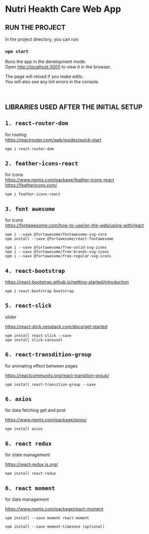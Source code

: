 # Nutri Heakth Care Web App

## RUN THE PROJECT

In the project directory, you can run:

### `npm start`

Runs the app in the development mode.\
Open [http://localhost:3000](http://localhost:3000) to view it in the browser.

The page will reload if you make edits.\
You will also see any lint errors in the console.

<br/>

## LIBRARIES USED AFTER THE INITIAL SETUP

## `1. react-router-dom`

for routing <br/>
https://reactrouter.com/web/guides/quick-start

```
npm i react-router-dom
```

## `2. feather-icons-react`

for icons <br/>
https://www.npmjs.com/package/feather-icons-react <br/>
https://feathericons.com/

```
npm i feather-icons-react
```

## `3. font awesome`

for icons <br/>
https://fontawesome.com/how-to-use/on-the-web/using-with/react

```
npm i --save @fortawesome/fontawesome-svg-core
npm install --save @fortawesome/react-fontawesome

npm i --save @fortawesome/free-solid-svg-icons
npm i --save @fortawesome/free-brands-svg-icons
npm i --save @fortawesome/free-regular-svg-icons
```


## `4. react-bootstrap`

https://react-bootstrap.github.io/getting-started/introduction

```
npm i react-bootstrap bootstrap
```

## `5. react-slick`
slider

https://react-slick.neostack.com/docs/get-started

```
npm install react-slick --save
npm install slick-carousel
```

## `6. react-transdition-group`
for animating effect between pages

https://reactcommunity.org/react-transition-group/

```
npm install react-transition-group --save
```

## `6. axios`
for data fetching get and post

https://www.npmjs.com/package/axios/

```
npm install axios
```

## `6. react redux`
for state management

https://react-redux.js.org/

```
npm install react-redux
```

## `6. react moment`
for date management

https://www.npmjs.com/package/react-moment

```
npm install --save moment react-moment

npm install --save moment-timezone (optional)
```